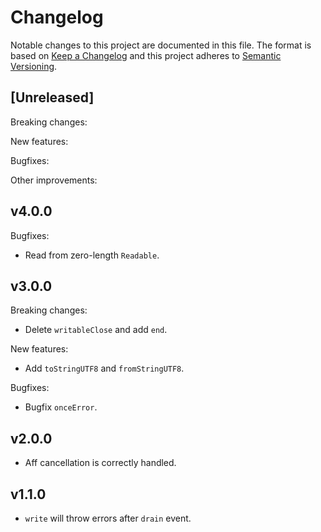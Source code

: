 # Changelog

Notable changes to this project are documented in this file. The format is based on [Keep a Changelog](https://keepachangelog.com/en/1.0.0/) and this project adheres to [Semantic Versioning](https://semver.org/spec/v2.0.0.html).

## [Unreleased]

Breaking changes:

New features:

Bugfixes:

Other improvements:

## v4.0.0

Bugfixes:

* Read from zero-length `Readable`.

## v3.0.0

Breaking changes:

* Delete `writableClose` and add `end`.

New features:

* Add `toStringUTF8` and `fromStringUTF8`.

Bugfixes:

* Bugfix `onceError`.

## v2.0.0

* Aff cancellation is correctly handled.

## v1.1.0

* `write` will throw errors after `drain` event.
